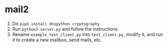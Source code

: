 mail2
=====

1. Do `pip3 install dnspython cryptography`
3. Run `python3 server.py` and follow the instructions
5. Rename `example_test_client.py` into `test_client.py`, modify it, and run it to create a new mailbox, send mails, etc.
